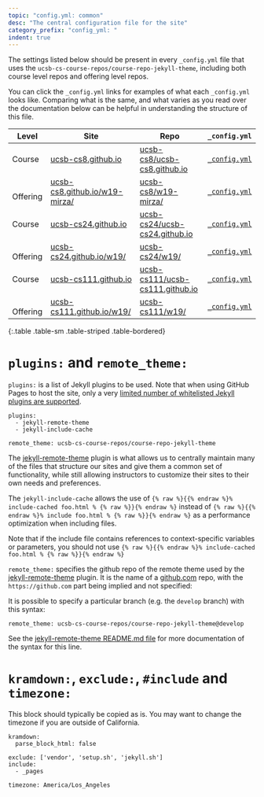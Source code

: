 ```yaml
---
topic: "config.yml: common"
desc: "The central configuration file for the site"
category_prefix: "config_yml: "
indent: true
---
```


The settings listed below should be present in every `_config.yml` file that uses the `ucsb-cs-course-repos/course-repo-jekyll-theme`, including both course level repos and offering level repos.

You can click the `_config.yml` links for examples of what each `_config.yml` looks like.  Comparing what is the same, and what varies as you read over the documentation below can be helpful in understanding the structure of this file.



| Level | Site | Repo | `_config.yml` |
|----|------|------|--------------|
|Course| [ucsb-cs8.github.io](https://ucsb-cs8.github.io) | [ucsb-cs8/ucsb-cs8.github.io](https://github.com/ucsb-cs8/ucsb-cs8.github.io) | [`_config.yml`](https://github.com/ucsb-cs8/ucsb-cs8.github.io/blob/master/_config.yml) |
| &nbsp;&nbsp; Offering | [ucsb-cs8.github.io/w19-mirza/](https://ucsb-cs8.github.io/w19-mirza/) | [ucsb-cs8/w19-mirza/](https://github.com/ucsb-cs8/w19-mirza/) | [`_config.yml`](https://github.com/ucsb-cs8/w19-mirza/blob/master/_config.yml) |
|Course | [ucsb-cs24.github.io](https://ucsb-cs24.github.io) | [ucsb-cs24/ucsb-cs24.github.io](https://github.com/ucsb-cs24/ucsb-cs24.github.io) | [`_config.yml`](https://github.com/ucsb-cs24/ucsb-cs24.github.io/blob/master/_config.yml) |
| &nbsp;&nbsp; Offering| [ucsb-cs24.github.io/w19/](https://ucsb-cs24.github.io/w19/) | [ucsb-cs24/w19/](https://github.com/ucsb-cs24/w19-mirza/) | [`_config.yml`](https://github.com/ucsb-cs24/w19/blob/master/_config.yml) |
|Course | [ucsb-cs111.github.io](https://ucsb-cs111.github.io) | [ucsb-cs111/ucsb-cs111.github.io](https://github.com/ucsb-cs111/ucsb-cs111.github.io) | [`_config.yml`](https://github.com/ucsb-cs111/ucsb-cs111.github.io/blob/master/_config.yml) |
| &nbsp;&nbsp; Offering|[ucsb-cs111.github.io/w19/](https://ucsb-cs111.github.io/w19/) | [ucsb-cs111/w19/](https://github.com/ucsb-cs111/w19/) | [`_config.yml`](https://github.com/ucsb-cs111/w19/blob/master/_config.yml) |
{:.table .table-sm .table-striped .table-bordered}

# `plugins:` and `remote_theme:`

`plugins:` is a list of Jekyll plugins to be used.   Note that when using GitHub Pages to host the site, only a very [limited number of whitelisted Jekyll plugins are supported](https://help.github.com/articles/configuring-jekyll-plugins/).

```
plugins:
  - jekyll-remote-theme
  - jekyll-include-cache

remote_theme: ucsb-cs-course-repos/course-repo-jekyll-theme  
```

The [jekyll-remote-theme](https://github.com/benbalter/jekyll-remote-theme) plugin is what allows us to centrally maintain many of the files that structure our sites and give them a common set of functionality, while still allowing instructors to customize their sites to their own needs and preferences.

The `jekyll-include-cache` allows the use of `{% raw %}{{% endraw %}% include-cached foo.html % {% raw %}}{% endraw %}` instead of `{% raw %}{{% endraw %}% include foo.html % {% raw %}}{% endraw %}` as a performance optimization
when including files.    

Note that if the include file contains references to context-specific variables or parameters, you should not use `{% raw %}{{% endraw %}% include-cached foo.html % {% raw %}}{% endraw %}`  

`remote_theme:` specifies the github repo of the remote theme used by the [jekyll-remote-theme](https://github.com/benbalter/jekyll-remote-theme) plugin.  It is the name of a [github.com](https://github.com) repo, with the `https://github.com` part being implied and not specified:

It is possible to specify a particular branch (e.g. the `develop` branch) with this syntax:

```
remote_theme: ucsb-cs-course-repos/course-repo-jekyll-theme@develop
```

See the [jekyll-remote-theme README.md file](https://github.com/benbalter/jekyll-remote-theme/blob/master/README.md) for more documentation of the syntax for this line.

# `kramdown:`, `exclude:`, `#include` and `timezone:`

This block should typically be copied as is.   You may want to change the timezone if you are outside of California.

```
kramdown:
  parse_block_html: false

exclude: ['vendor', 'setup.sh', 'jekyll.sh']
include:
  - _pages

timezone: America/Los_Angeles
```
